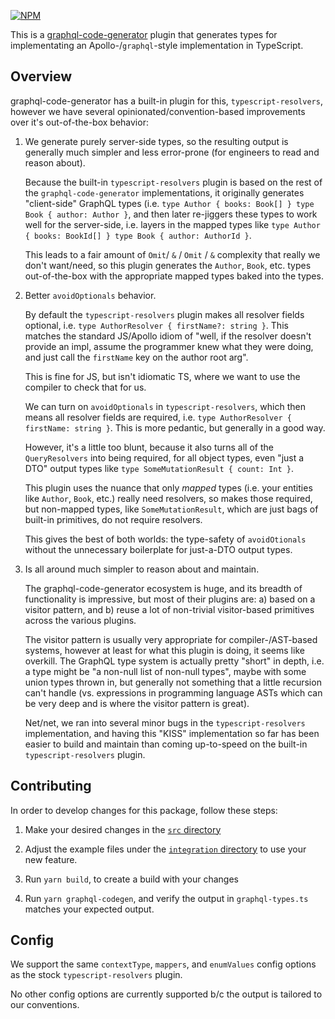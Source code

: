 [![NPM](https://img.shields.io/npm/v/@homebound/graphql-typescript-simple-resolvers)](https://www.npmjs.com/package/@homebound/graphql-typescript-simple-resolvers)

This is a [graphql-code-generator](https://graphql-code-generator.com/) plugin that generates types for implementating an Apollo-/`graphql`-style implementation in TypeScript.

## Overview

graphql-code-generator has a built-in plugin for this, `typescript-resolvers`, however we have several opinionated/convention-based improvements over it's out-of-the-box behavior:

1. We generate purely server-side types, so the resulting output is generally much simpler and less error-prone (for engineers to read and reason about).

   Because the built-in `typescript-resolvers` plugin is based on the rest of the `graphql-code-generator` implementations, it originally generates "client-side" GraphQL types (i.e. `type Author { books: Book[] } type Book { author: Author }`, and then later re-jiggers these types to work well for the server-side, i.e. layers in the mapped types like `type Author { books: BookId[] } type Book { author: AuthorId }`.
   
   This leads to a fair amount of `Omit`/ `&` / `Omit` / `&` complexity that really we don't want/need, so this plugin generates the `Author`, `Book`, etc. types out-of-the-box with the appropriate mapped types baked into the types.

2. Better `avoidOptionals` behavior.

   By default the `typescript-resolvers` plugin makes all resolver fields optional, i.e. `type AuthorResolver { firstName?: string }`. This matches the standard JS/Apollo idiom of "well, if the resolver doesn't provide an impl, assume the programmer knew what they were doing, and just call the `firstName` key on the author root arg".
   
   This is fine for JS, but isn't idiomatic TS, where we want to use the compiler to check that for us.
   
   We can turn on `avoidOptionals` in `typescript-resolvers`, which then means all resolver fields are required, i.e. `type AuthorResolver { firstName: string }`. This is more pedantic, but generally in a good way.
   
   However, it's a little too blunt, because it also turns all of the `QueryResolvers` into being required, for all object types, even "just a DTO" output types like `type SomeMutationResult { count: Int }`.
   
   This plugin uses the nuance that only _mapped_ types (i.e. your entities like `Author`, `Book`, etc.) really need resolvers, so makes those required, but non-mapped types, like `SomeMutationResult`, which are just bags of built-in primitives, do not require resolvers.
   
   This gives the best of both worlds: the type-safety of `avoidOtionals` without the unnecessary boilerplate for just-a-DTO output types.

3. Is all around much simpler to reason about and maintain.

   The graphql-code-generator ecosystem is huge, and its breadth of functionality is impressive, but most of their plugins are: a) based on a visitor pattern, and b) reuse a lot of non-trivial visitor-based primitives across the various plugins.
   
   The visitor pattern is usually very appropriate for compiler-/AST-based systems, however at least for what this plugin is doing, it seems like overkill. The GraphQL type system is actually pretty "short" in depth, i.e. a type might be "a non-null list of non-null types", maybe with some union types thrown in, but generally not something that a little recursion can't handle (vs. expressions in programming language ASTs which can be very deep and is where the visitor pattern is great).

   Net/net, we ran into several minor bugs in the `typescript-resolvers` implementation, and having this "KISS" implementation so far has been easier to build and maintain than coming up-to-speed on the built-in `typescript-resolvers` plugin.

## Contributing

In order to develop changes for this package, follow these steps:

1. Make your desired changes in the [`src` directory](/src)

2. Adjust the example files under the [`integration` directory](/integration) to use your new feature.

3. Run `yarn build`, to create a build with your changes

4. Run `yarn graphql-codegen`, and verify the output in `graphql-types.ts` matches your expected output.

## Config

We support the same `contextType`, `mappers`, and `enumValues` config options as the stock `typescript-resolvers` plugin.

No other config options are currently supported b/c the output is tailored to our conventions.

